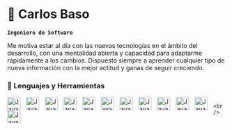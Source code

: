 # 🚀 Carlos Baso

**`Ingeniero de Software`**

Me motiva estar al día con las nuevas tecnologías en el ámbito del desarrollo, con una mentalidad abierta y capacidad para adaptarme rápidamente a los cambios. Dispuesto siempre a aprender cualquier tipo de nueva información con la mejor actitud y ganas de seguir creciendo.

### 🧰 Lenguajes y Herramientas

<img
        align="left"
        alt="Java"
        width="30px"
        style="padding-right:10px;"
        src="https://cdn.jsdelivr.net/gh/devicons/devicon/icons/java/java-original.svg"
      />
      <img
        align="left"
        alt="Java"
        width="30px"
        style="padding-right:10px;"
        src="https://cdn.jsdelivr.net/gh/devicons/devicon/icons/spring/spring-original.svg"
      />
      <img
        align="left"
        alt="Java"
        width="30px"
        style="padding-right:10px;"
        src="https://cdn.jsdelivr.net/gh/devicons/devicon/icons/typescript/typescript-plain.svg"
      />
      <img
        align="left"
        alt="Java"
        width="30px"
        style="padding-right:10px;"
        src="https://cdn.jsdelivr.net/gh/devicons/devicon/icons/angularjs/angularjs-plain.svg"
      />
      <img
        align="left"
        alt="Java"
        width="30px"
        style="padding-right:10px;"
        src="https://cdn.jsdelivr.net/gh/devicons/devicon/icons/git/git-original.svg"
      />
      <img
        align="left"
        alt="Java"
        width="30px"
        style="padding-right:10px;"
        src="https://cdn.jsdelivr.net/gh/devicons/devicon/icons/linux/linux-original.svg"
      />
      <img
        align="left"
        alt="Java"
        width="30px"
        style="padding-right:10px;"
        src="https://cdn.jsdelivr.net/gh/devicons/devicon/icons/html5/html5-plain.svg"
      />
      <img
        align="left"
        alt="Java"
        width="30px"
        style="padding-right:10px;"
        src="https://cdn.jsdelivr.net/gh/devicons/devicon/icons/css3/css3-plain.svg"
      />
      <img
        align="left"
        alt="Java"
        width="30px"
        style="padding-right:10px;"
        src="https://cdn.jsdelivr.net/gh/devicons/devicon/icons/javascript/javascript-plain.svg"
      />
      <img
        align="left"
        alt="Java"
        width="30px"
        style="padding-right:10px;"
        src="https://cdn.jsdelivr.net/gh/devicons/devicon/icons/react/react-original.svg"
      />
      <img
        align="left"
        alt="Java"
        width="30px"
        style="padding-right:10px;"
        src="https://cdn.jsdelivr.net/gh/devicons/devicon/icons/nodejs/nodejs-original.svg"
      />
      <img
        align="left"
        alt="Java"
        width="30px"
        style="padding-right:10px;"
        src="https://cdn.jsdelivr.net/gh/devicons/devicon/icons/python/python-plain.svg"
      />
    
      <br />
